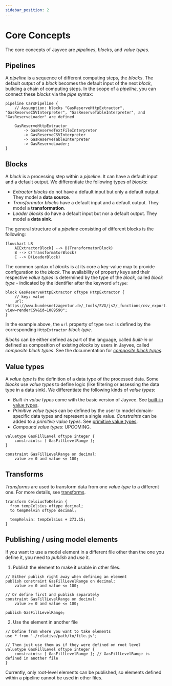 ```yaml
---
sidebar_position: 2
---
```


# Core Concepts

The core concepts of Jayvee are _pipelines_, _blocks_, and _value types_.

## Pipelines

A _pipeline_ is a sequence of different computing steps, the _blocks_.
The default output of a _block_ becomes the default input of the next _block_, building a chain of computing steps.
In the scope of a _pipeline_, you can connect these _blocks_ via the _pipe_ syntax:

```jayvee
pipeline CarsPipeline {
    // Assumption: blocks "GasReserveHttpExtractor", "GasReserveCSVInterpreter", "GasReserveTableInterpreter", and "GasReserveLoader" are defined

    GasReserveHttpExtractor
		-> GasReserveTextFileInterpreter
		-> GasReserveCSVInterpreter
		-> GasReserveTableInterpreter
		-> GasReserveLoader;
}
```

## Blocks

A _block_ is a processing step within a _pipeline_.
It can have a default input and a default output.
We differentiate the following types of _blocks_:

- _Extractor blocks_ do not have a default input but only a default output. They model a **data source**.
- _Transformator blocks_ have a default input and a default output. They model a **transformation**.
- _Loader blocks_ do have a default input but nor a default output. They model a **data sink**.

The general structure of a _pipeline_ consisting of different blocks is the following:

```mermaid
flowchart LR
    A[ExtractorBlock] --> B(TransformatorBlock)
    B --> C(TransformatorBlock)
    C --> D(LoaderBlock)
```

The common syntax of _blocks_ is at its core a key-value map to provide configuration to the _block_.
The availability of property keys and their respective _value types_ is determined by the type of the _block_, called _block type_ - indicated by the identifier after the keyword `oftype`:

```jayvee
block GasReserveHttpExtractor oftype HttpExtractor {
    // key: value
    url: "https://www.bundesnetzagentur.de/_tools/SVG/js2/_functions/csv_export.html?view=renderCSV&id=1089590";
}
```

In the example above, the `url` property of type `text` is defined by the corresponding `HttpExtractor` _block type_.

_Blocks_ can be either defined as part of the language, called _built-in_ or defined as composition of existing _blocks_ by users in Jayvee, called _composite block types_. See the documentation for [_composite block types_](./composite-block-types.md).

## Value types

A _value type_ is the definition of a data type of the processed data.
Some _blocks_ use _value types_ to define logic (like filtering or assessing the data type in a data sink).
We differentiate the following kinds of _value types_:

- _Built-in value types_ come with the basic version of Jayvee. See [built-in value types](./value-types/built-in-value-types).
- _Primitive value types_ can be defined by the user to model domain-specific data types and represent a single value.
  _Constraints_ can be added to a _primitive value types_.
  See [primitive value types](./value-types/primitive-value-types).
- _Compound value types_: UPCOMING.

```jayvee
valuetype GasFillLevel oftype integer {
    constraints: [ GasFillLevelRange ];
}

constraint GasFillLevelRange on decimal:
    value >= 0 and value <= 100;
```

## Transforms

_Transforms_ are used to transform data from one _value type_ to a different one. For more details, see [transforms](./transforms.md).

```jayvee
transform CelsiusToKelvin {
  from tempCelsius oftype decimal;
  to tempKelvin oftype decimal;

  tempKelvin: tempCelsius + 273.15;
}
```

## Publishing / using model elements

If you want to use a model element in a different file other than the one you define it, you need to _publish_ and _use_ it.

1. Publish the element to make it usable in other files.

```jayvee
// Either publish right away when defining an element
publish constraint GasFillLevelRange on decimal:
    value >= 0 and value <= 100;

// Or define first and publish separately
constraint GasFillLevelRange on decimal:
    value >= 0 and value <= 100;

publish GasFillLevelRange;
```

2. Use the element in another file

```jayvee
// Define from where you want to take elements
use * from './relative/path/to/file.jv';

// Then just use them as if they were defined on root level
valuetype GasFillLevel oftype integer {
    constraints: [ GasFillLevelRange ]; // GasFillLevelRange is defined in another file
}
```

Currently, only root-level elements can be published, so elements defined within a pipeline cannot be used in other files.
